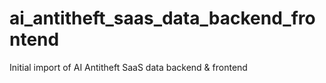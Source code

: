 # ai_antitheft_saas_data_backend_frontend
Initial import of AI Antitheft SaaS data backend &amp; frontend
